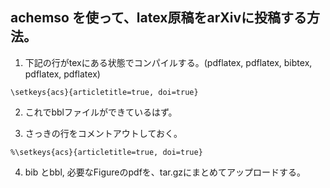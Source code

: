 achemso を使って、latex原稿をarXivに投稿する方法。
-----

1. 下記の行がtexにある状態でコンパイルする。(pdflatex, pdflatex, bibtex, pdflatex, pdflatex)
````
\setkeys{acs}{articletitle=true, doi=true}
````

2. これでbblファイルができているはず。

3. さっきの行をコメントアウトしておく。
````
%\setkeys{acs}{articletitle=true, doi=true}
````

4. bib とbbl, 必要なFigureのpdfを、tar.gzにまとめてアップロードする。
